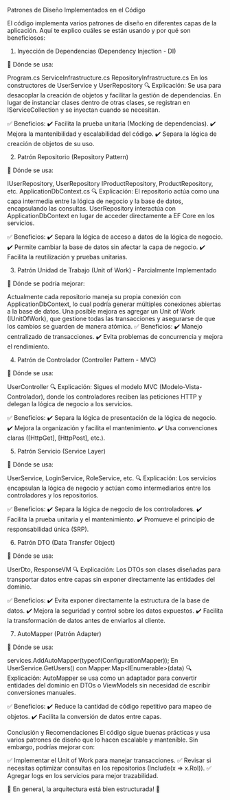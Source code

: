 Patrones de Diseño Implementados en el  Código

El código implementa varios patrones de diseño en diferentes capas de la aplicación. Aquí te explico cuáles se están usando y por qué son beneficiosos:

1. Inyección de Dependencias (Dependency Injection - DI)
   
📌 Dónde se usa:

Program.cs
ServiceInfrastructure.cs
RepositoryInfrastructure.cs
En los constructores de UserService y UserRepository
🔍 Explicación:
Se usa para desacoplar la creación de objetos y facilitar la gestión de dependencias. En lugar de instanciar clases dentro de otras clases, se registran en IServiceCollection y se inyectan cuando se necesitan.

✅ Beneficios:
✔️ Facilita la prueba unitaria (Mocking de dependencias).
✔️ Mejora la mantenibilidad y escalabilidad del código.
✔️ Separa la lógica de creación de objetos de su uso.

2. Patrón Repositorio (Repository Pattern)

📌 Dónde se usa:

IUserRepository, UserRepository
IProductRepository, ProductRepository, etc.
ApplicationDbContext.cs
🔍 Explicación:
El repositorio actúa como una capa intermedia entre la lógica de negocio y la base de datos, encapsulando las consultas. UserRepository interactúa con ApplicationDbContext en lugar de acceder directamente a EF Core en los servicios.

✅ Beneficios:
✔️ Separa la lógica de acceso a datos de la lógica de negocio.
✔️ Permite cambiar la base de datos sin afectar la capa de negocio.
✔️ Facilita la reutilización y pruebas unitarias.

3. Patrón Unidad de Trabajo (Unit of Work) - Parcialmente Implementado

📌 Dónde se podría mejorar:

Actualmente cada repositorio maneja su propia conexión con ApplicationDbContext, lo cual podría generar múltiples conexiones abiertas a la base de datos.
Una posible mejora es agregar un Unit of Work (IUnitOfWork), que gestione todas las transacciones y asegurarse de que los cambios se guarden de manera atómica.
✅ Beneficios:
✔️ Manejo centralizado de transacciones.
✔️ Evita problemas de concurrencia y mejora el rendimiento.

4. Patrón de Controlador (Controller Pattern - MVC)

📌 Dónde se usa:

UserController
🔍 Explicación:
Sigues el modelo MVC (Modelo-Vista-Controlador), donde los controladores reciben las peticiones HTTP y delegan la lógica de negocio a los servicios.

✅ Beneficios:
✔️ Separa la lógica de presentación de la lógica de negocio.
✔️ Mejora la organización y facilita el mantenimiento.
✔️ Usa convenciones claras ([HttpGet], [HttpPost], etc.).

5. Patrón Servicio (Service Layer)

📌 Dónde se usa:

UserService, LoginService, RoleService, etc.
🔍 Explicación:
Los servicios encapsulan la lógica de negocio y actúan como intermediarios entre los controladores y los repositorios.

✅ Beneficios:
✔️ Separa la lógica de negocio de los controladores.
✔️ Facilita la prueba unitaria y el mantenimiento.
✔️ Promueve el principio de responsabilidad única (SRP).

6. Patrón DTO (Data Transfer Object)

📌 Dónde se usa:

UserDto, ResponseVM
🔍 Explicación:
Los DTOs son clases diseñadas para transportar datos entre capas sin exponer directamente las entidades del dominio.

✅ Beneficios:
✔️ Evita exponer directamente la estructura de la base de datos.
✔️ Mejora la seguridad y control sobre los datos expuestos.
✔️ Facilita la transformación de datos antes de enviarlos al cliente.

7. AutoMapper (Patrón Adapter)

📌 Dónde se usa:

services.AddAutoMapper(typeof(ConfigurationMapper));
En UserService.GetUsers() con Mapper.Map<IEnumerable<UserEntity>>(data)
🔍 Explicación:
AutoMapper se usa como un adaptador para convertir entidades del dominio en DTOs o ViewModels sin necesidad de escribir conversiones manuales.

✅ Beneficios:
✔️ Reduce la cantidad de código repetitivo para mapeo de objetos.
✔️ Facilita la conversión de datos entre capas.

Conclusión y Recomendaciones
El código sigue buenas prácticas y usa varios patrones de diseño que lo hacen escalable y mantenible. Sin embargo, podrías mejorar con:

✅ Implementar el Unit of Work para manejar transacciones.
✅ Revisar si necesitas optimizar consultas en los repositorios (Include(x => x.Rol)).
✅ Agregar logs en los servicios para mejor trazabilidad.

🔹 En general, la arquitectura está bien estructurada! 🚀
